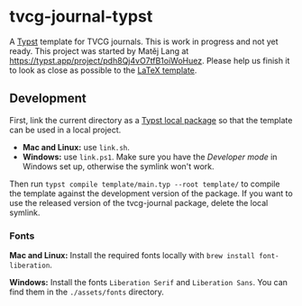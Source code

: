# tvcg-journal-typst

A [Typst](https://typst.app) template for TVCG journals. This is work in progress and not yet ready. This project was started by Matěj Lang at https://typst.app/project/pdh8Qj4vO7tfB1oiWoHuez. Please help us finish it to look as close as possible to the [LaTeX template](https://github.com/ieeevgtc/tvcg-journal-latex).

## Development

First, link the current directory as a [Typst local package](https://github.com/typst/packages#local-packages) so that the template can be used in a local project.
- **Mac and Linux:** use `link.sh`.
- **Windows:** use `link.ps1`. Make sure you have the *Developer mode* in Windows set up, otherwise the symlink won't work.

Then run `typst compile template/main.typ --root template/` to compile the template against the development version of the package. If you want to use the released version of the tvcg-journal package, delete the local symlink.


### Fonts
**Mac and Linux:** Install the required fonts locally with `brew install font-liberation`.

**Windows:** Install the fonts `Liberation Serif` and `Liberation Sans`.
You can find them in the `./assets/fonts` directory.
